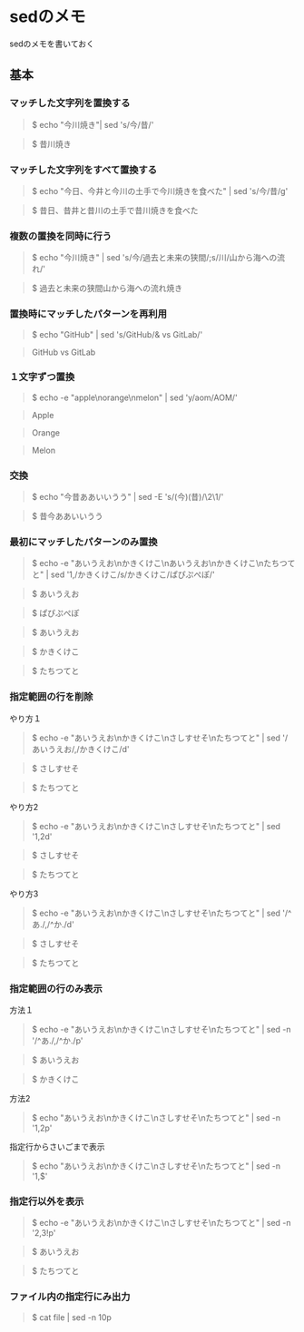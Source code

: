 # sedのメモ

sedのメモを書いておく

## 基本

### マッチした文字列を置換する

> $ echo "今川焼き"| sed 's/今/昔/'

> $ 昔川焼き

### マッチした文字列をすべて置換する

> $ echo "今日、今井と今川の土手で今川焼きを食べた" | sed 's/今/昔/g'

> $ 昔日、昔井と昔川の土手で昔川焼きを食べた

### 複数の置換を同時に行う

> $ echo "今川焼き" | sed 's/今/過去と未来の狭間/;s/川/山から海への流れ/'

> $ 過去と未来の狭間山から海への流れ焼き

### 置換時にマッチしたパターンを再利用

> $ echo "GitHub" | sed 's/GitHub/& vs GitLab/'

> GitHub vs GitLab

### １文字ずつ置換

> $ echo -e "apple\norange\nmelon" | sed 'y/aom/AOM/'

> Apple

> Orange

> Melon

### 交換

> $ echo "今昔ああいいうう" | sed -E 's/(今)(昔)/\2\1/'

> $ 昔今ああいいうう

### 最初にマッチしたパターンのみ置換

> $ echo -e "あいうえお\nかきくけこ\nあいうえお\nかきくけこ\nたちつてと" | sed '1,/かきくけこ/s/かきくけこ/ぱぴぷぺぽ/'

> $ あいうえお

> $ ぱぴぷぺぽ

> $ あいうえお

> $ かきくけこ

> $ たちつてと

### 指定範囲の行を削除

やり方１

> $  echo -e "あいうえお\nかきくけこ\nさしすせそ\nたちつてと" | sed '/あいうえお/,/かきくけこ/d'

> $ さしすせそ

> $ たちつてと

やり方2

> $ echo -e "あいうえお\nかきくけこ\nさしすせそ\nたちつてと" | sed '1,2d'

> $ さしすせそ

> $ たちつてと


やり方3

> $ echo -e "あいうえお\nかきくけこ\nさしすせそ\nたちつてと" | sed '/^あ./,/^か./d'

> $ さしすせそ

> $ たちつてと


### 指定範囲の行のみ表示

方法１

> $ echo -e "あいうえお\nかきくけこ\nさしすせそ\nたちつてと" | sed -n '/^あ./,/^か./p'

> $ あいうえお

> $ かきくけこ


方法2

> $ echo  "あいうえお\nかきくけこ\nさしすせそ\nたちつてと" | sed -n '1,2p'

指定行からさいごまで表示

> $ echo "あいうえお\nかきくけこ\nさしすせそ\nたちつてと" | sed -n '1,$'  


### 指定行以外を表示

> $ echo -e "あいうえお\nかきくけこ\nさしすせそ\nたちつてと" | sed -n '2,3!p'

> $ あいうえお

> $ たちつてと


### ファイル内の指定行にみ出力

> $ cat file | sed -n 10p
